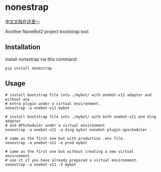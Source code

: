 # nonestrap

[中文文档在这里～](./README_CN.md)

Another NoneBot2 project bootstrap tool.

## Installation

Install nonestrap via this command:

```console
pip install nonestrap
```

## Usage

```console
# install bootstrap file into ./mybot/ with onebot-v11 adapter and without any
# extra plugin under a virtual environment.
nonestrap -a onebot-v11 mybot

# install bootstrap file into ./mybot/ with both onebot-v11 and ding adapter
# and APScheduler under a virtual environment
nonestrap -a onebot-v11 -a ding mybot nonebot-plugin-apscheduler

# same as the first one but with production .env file.
nonestrap -a onebot-v11 -e prod mybot

# same as the first one but without creating a new virtual environment.
# use it if you have already prepared a virtual environment.
nonestrap -a onebot-v11 -V mybot
```
